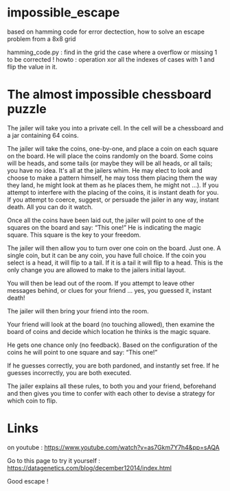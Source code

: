 # impossible_escape

based on hamming code for error dectection, how to solve an escape problem from a 8x8 grid

  hamming_code.py : find in the grid the case where a overflow or missing 1 to be corrected !
  howto : operation xor all the indexes of cases with 1 and flip the value in it.

# The almost impossible chessboard puzzle

The jailer will take you into a private cell. In the cell will be a chessboard and a jar containing 64 coins.

The jailer will take the coins, one-by-one, and place a coin on each square on the board. He will place the coins randomly on the board. Some coins will be heads, and some tails (or maybe they will be all heads, or all tails; you have no idea. It's all at the jailers whim. He may elect to look and choose to make a pattern himself, he may toss them placing them the way they land, he might look at them as he places them, he might not …). If you attempt to interfere with the placing of the coins, it is instant death for you. If you attempt to coerce, suggest, or persuade the jailer in any way, instant death. All you can do it watch.

Once all the coins have been laid out, the jailer will point to one of the squares on the board and say: “This one!” He is indicating the magic square. This square is the key to your freedom.

The jailer will then allow you to turn over one coin on the board. Just one. A single coin, but it can be any coin, you have full choice. If the coin you select is a head, it will flip to a tail. If it is a tail it will flip to a head. This is the only change you are allowed to make to the jailers initial layout.

You will then be lead out of the room. If you attempt to leave other messages behind, or clues for your friend … yes, you guessed it, instant death!

The jailer will then bring your friend into the room.

Your friend will look at the board (no touching allowed), then examine the board of coins and decide which location he thinks is the magic square.

He gets one chance only (no feedback). Based on the configuration of the coins he will point to one square and say: “This one!”

If he guesses correctly, you are both pardoned, and instantly set free. If he guesses incorrectly, you are both executed.

The jailer explains all these rules, to both you and your friend, beforehand and then gives you time to confer with each other to devise a strategy for which coin to flip.

# Links

on youtube : https://www.youtube.com/watch?v=as7Gkm7Y7h4&pp=sAQA


Go to this page to try it yourself :
https://datagenetics.com/blog/december12014/index.html

Good escape !
